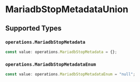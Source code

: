 # MariadbStopMetadataUnion


## Supported Types

### `operations.MariadbStopMetadata`

```typescript
const value: operations.MariadbStopMetadata = {};
```

### `operations.MariadbStopMetadataEnum`

```typescript
const value: operations.MariadbStopMetadataEnum = "null";
```


